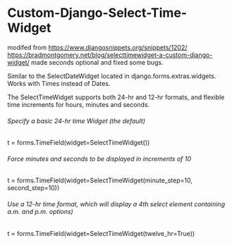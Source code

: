 # Custom-Django-Select-Time-Widget

modifed from 
https://www.djangosnippets.org/snippets/1202/
https://bradmontgomery.net/blog/selecttimewidget-a-custom-django-widget/
made seconds optional and fixed some bugs.

Similar to the SelectDateWidget located in django.forms.extras.widgets. Works with Times instead of Dates.

The SelectTimeWidget supports both 24-hr and 12-hr formats, and flexible time increments for hours, minutes and seconds.

###### Specify a basic 24-hr time Widget (the default)
t = forms.TimeField(widget=SelectTimeWidget())

###### Force minutes and seconds to be displayed in increments of 10
t = forms.TimeField(widget=SelectTimeWidget(minute_step=10, second_step=10))

###### Use a 12-hr time format, which will display a 4th select element containing a.m. and p.m. options)
t = forms.TimeField(widget=SelectTimeWidget(twelve_hr=True))
